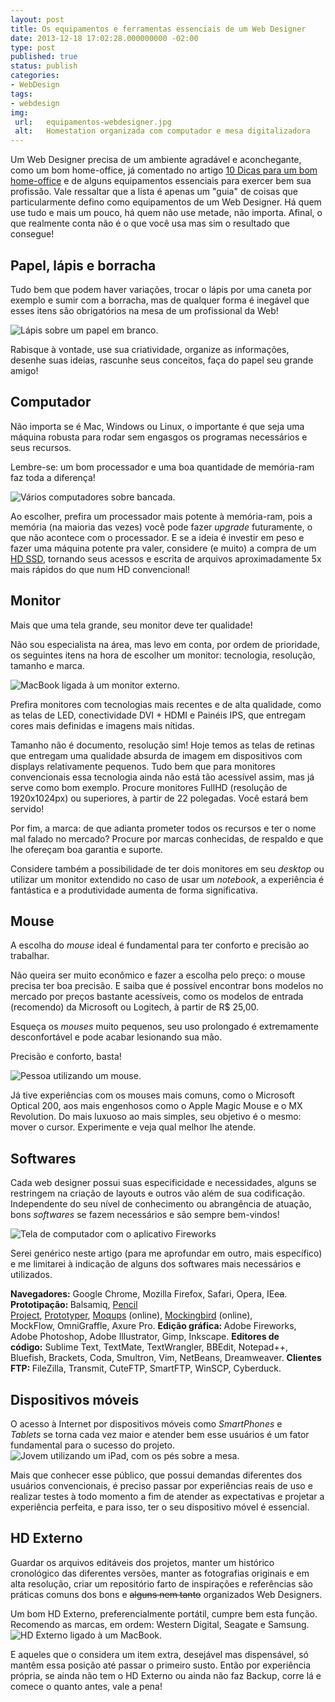 ```yaml
---
layout: post
title: Os equipamentos e ferramentas essenciais de um Web Designer
date: 2013-12-18 17:02:28.000000000 -02:00
type: post
published: true
status: publish
categories:
- WebDesign
tags:
- webdesign
img:
 url:	equipamentos-webdesigner.jpg
 alt:	Homestation organizada com computador e mesa digitalizadora
---
```


<!-- CONTINUAR -->

Um Web Designer precisa de um ambiente agradável e aconchegante, como um bom home-office, já comentado no artigo <a title="10 Dicas para um bom home-office" href="http://thiagonasc.com/geral/10-dicas-para-um-bom-home-office">10 Dicas para um bom home-office</a> e de alguns equipamentos essenciais para exercer bem sua profissão.
Vale ressaltar que a lista é apenas um "guia" de coisas que particularmente defino como equipamentos de um Web Designer. Há quem use tudo e mais um pouco, há quem não use metade, não importa. Afinal, o que realmente conta não é o que você usa mas sim o resultado que consegue!

## Papel, lápis e borracha

Tudo bem que podem haver variações, trocar o lápis por uma caneta por exemplo e sumir com a borracha, mas de qualquer forma é inegável que esses itens são obrigatórios na mesa de um profissional da Web!

<img class src="{{ site.baseurl }}/assets/imgs/papel-lapis.jpg" alt="Lápis sobre um papel em branco." />

Rabisque à vontade, use sua criatividade, organize as informações, desenhe suas ideias, rascunhe seus conceitos, faça do papel seu grande amigo!

## Computador

Não importa se é Mac, Windows ou Linux, o importante é que seja uma máquina robusta para rodar sem engasgos os programas necessários e seus recursos.

Lembre-se: um bom processador e uma boa quantidade de memória-ram faz toda a diferença!

<img src="{{ site.baseurl }}/assets/imgs/computador.jpg" alt="Vários computadores sobre bancada." />

Ao escolher, prefira um processador mais potente à memória-ram, pois a memória (na maioria das vezes) você pode fazer <em>upgrade</em> futuramente, o que não acontece com o processador. E se a ideia é investir em peso e fazer uma máquina potente pra valer, considere (e muito) a compra de um <a title="HD SSD - Wikipédia" href="http://pt.wikipedia.org/wiki/SSD" target="_blank">HD SSD</a>, tornando seus acessos e escrita de arquivos aproximadamente 5x mais rápidos do que num HD convencional!

## Monitor

Mais que uma tela grande, seu monitor deve ter qualidade!

Não sou especialista na área, mas levo em conta, por ordem de prioridade, os seguintes itens na hora de escolher um monitor: tecnologia, resolução, tamanho e marca.

<img src="{{ site.baseurl }}/assets/imgs/computador-monitores.jpg" alt="MacBook ligada à um monitor externo." />

Prefira monitores com tecnologias mais recentes e de alta qualidade, como as telas de LED, conectividade DVI + HDMI e Painéis IPS, que entregam cores mais definidas e imagens mais nítidas.

Tamanho não é documento, resolução sim! Hoje temos as telas de retinas que entregam uma qualidade absurda de imagem em dispositivos com displays relativamente pequenos. Tudo bem que para monitores convencionais essa tecnologia ainda não está tão acessível assim, mas já serve como bom exemplo. Procure monitores FullHD (resolução de 1920x1024px) ou superiores, à partir de 22 polegadas. Você estará bem servido!

Por fim, a marca: de que adianta prometer todos os recursos e ter o nome mal falado no mercado? Procure por marcas conhecidas, de respaldo e que lhe ofereçam boa garantia e suporte.

Considere também a possibilidade de ter dois monitores em seu <em>desktop</em> ou utilizar um monitor extendido no caso de usar um <em>notebook</em>, a experiência é fantástica e a produtividade aumenta de forma significativa.

## Mouse

A escolha do <em>mouse</em> ideal é fundamental para ter conforto e precisão ao trabalhar.

Não queira ser muito econômico e fazer a escolha pelo preço: o mouse precisa ter boa precisão. E saiba que é possível encontrar bons modelos no mercado por preços bastante acessíveis, como os modelos de entrada (recomendo) da Microsoft ou Logitech, à partir de R$ 25,00.

Esqueça os <em>mouses</em> muito pequenos, seu uso prolongado é extremamente desconfortável e pode acabar lesionando sua mão.

Precisão e conforto, basta!

<img src="{{ site.baseurl }}/assets/imgs/mouse-apple.jpg" alt="Pessoa utilizando um mouse." />

Já tive experiências com os mouses mais comuns, como o Microsoft Optical 200, aos mais engenhosos como o Apple Magic Mouse e o MX Revolution. Do mais luxuoso ao mais simples, seu objetivo é o mesmo: mover o cursor. Experimente e veja qual melhor lhe atende.

## Softwares

Cada web designer possui suas especificidade e necessidades, alguns se restringem na criação de layouts e outros vão além de sua codificação. Independente do seu nível de conhecimento ou abrangência de atuação, bons <em>softwares</em> se fazem necessários e são sempre bem-vindos!

<img src="{{ site.baseurl }}/assets/imgs/software.jpg" alt="Tela de computador com o aplicativo Fireworks" />

Serei genérico neste artigo (para me aprofundar em outro, mais específico) e me limitarei à indicação de alguns dos softwares mais necessários e utilizados.

<strong>Navegadores:</strong> Google Chrome, Mozilla Firefox, Safari, Opera, IE<del>ca</del>.
<strong>Prototipação: </strong>Balsamiq, <a href="http://pencil.evolus.vn/" target="_blank">Pencil Project</a>, <a href="http://www.justinmind.com/" target="_blank">Prototyper</a>, <a href="https://moqups.com/" target="_blank">Moqups</a> (online), <a href="https://gomockingbird.com/" target="_blank">Mockingbird</a> (online), MockFlow, OmniGraffle, Axure Pro.
<strong>Edição gráfica: </strong>Adobe Fireworks, Adobe Photoshop, Adobe Illustrator, Gimp, Inkscape.
<strong>Editores de código:</strong> Sublime Text, TextMate, TextWrangler, BBEdit, Notepad++, Bluefish, Brackets, Coda, Smultron, Vim, NetBeans, Dreamweaver.
<strong>Clientes FTP: </strong>FileZilla, Transmit, CuteFTP, SmartFTP, WinSCP, Cyberduck.

## Dispositivos móveis

O acesso à Internet por dispositivos móveis como <em>SmartPhones</em> e <em>Tablets</em> se torna cada vez maior e atender bem esse usuários é um fator fundamental para o sucesso do projeto.
<img src="{{ site.baseurl }}/assets/imgs/dispositivos-moveis-tablet.jpg" alt="Jovem utilizando um iPad, com os pés sobre a mesa." />

Mais que conhecer esse público, que possui demandas diferentes dos usuários convencionais, é preciso passar por experiências reais de uso e realizar testes à todo momento a fim de atender as expectativas e projetar a experiência perfeita, e para isso, ter o seu dispositivo móvel é essencial.

## HD Externo

Guardar os arquivos editáveis dos projetos, manter um histórico cronológico das diferentes versões, manter as fotografias originais e em alta resolução, criar um repositório farto de inspirações e referências são práticas comuns dos bons e <del>alguns nem tanto</del> organizados Web Designers.

Um bom HD Externo, preferencialmente portátil, cumpre bem esta função. Recomendo as marcas, em ordem: Western Digital, Seagate e Samsung.
<img src="{{ site.baseurl }}/assets/imgs/hd-externo.jpg" alt="HD Externo ligado à um MacBook." />

E aqueles que o considera um item extra, desejável mas dispensável, só mantêm essa posição até passar o primeiro susto. Então por experiência própria, se ainda não tem o HD Externo ou ainda não faz Backup, corre lá e comece o quanto antes, vale a pena!